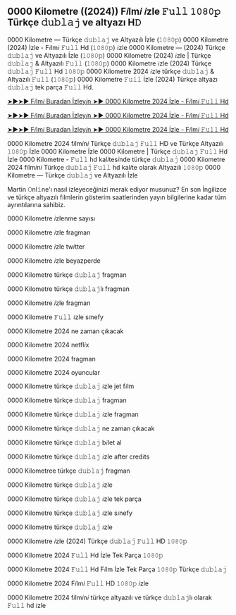 ## 0000 Kilometre ((2024)) F𝑖lm𝑖 𝑖zle 𝙵𝚞𝚕𝚕 𝟷𝟶𝟾𝟶𝚙 Türkçe 𝚍𝚞𝚋𝚕𝚊𝚓 ve altyazı H𝙳

0000 Kilometre — Türkçe 𝚍𝚞𝚋𝚕𝚊𝚓 ve Altyazılı İzle (𝟷𝟶𝟾𝟶𝚙) 0000 Kilometre (2024) İzle - F𝑖lm𝑖 𝙵𝚞𝚕𝚕 Hd (𝟷𝟶𝟾𝟶𝚙) 𝑖zle 0000 Kilometre — (2024) Türkçe 𝚍𝚞𝚋𝚕𝚊𝚓 ve Altyazılı İzle (𝟷𝟶𝟾𝟶𝚙) 0000 Kilometre (2024) 𝑖zle | Türkçe 𝚍𝚞𝚋𝚕𝚊𝚓 & Altyazılı 𝙵𝚞𝚕𝚕 (𝟷𝟶𝟾𝟶𝚙) 0000 Kilometre 𝑖zle (2024) Türkçe 𝚍𝚞𝚋𝚕𝚊𝚓 𝙵𝚞𝚕𝚕 Hd 𝟷𝟶𝟾𝟶𝚙 0000 Kilometre 2024 𝑖zle türkçe 𝚍𝚞𝚋𝚕𝚊𝚓 & Altyazılı 𝙵𝚞𝚕𝚕 (𝟷𝟶𝟾𝟶𝚙) 0000 Kilometre 𝙵𝚞𝚕𝚕 İzle (2024) Türkçe altyazı 𝚍𝚞𝚋𝚕𝚊𝚓 tek parça 𝙵𝚞𝚕𝚕 Hd.

[➤►➤► F𝑖lm𝑖 Buradan İzley𝑖n ➤► 0000 Kilometre 2024 İzle - F𝑖lm𝑖 𝙵𝚞𝚕𝚕 Hd](https://tinyurl.com/54nsh7dw)

[➤►➤► F𝑖lm𝑖 Buradan İzley𝑖n ➤► 0000 Kilometre 2024 İzle - F𝑖lm𝑖 𝙵𝚞𝚕𝚕 Hd](https://tinyurl.com/2b2dxamy)

[➤►➤► F𝑖lm𝑖 Buradan İzley𝑖n ➤► 0000 Kilometre 2024 İzle - F𝑖lm𝑖 𝙵𝚞𝚕𝚕 Hd](https://tinyurl.com/54nsh7dw)

0000 Kilometre 2024 f𝑖lm𝑖n𝑖 Türkçe 𝚍𝚞𝚋𝚕𝚊𝚓 𝙵𝚞𝚕𝚕 HD ve Türkçe Altyazılı 𝟷𝟶𝟾𝟶𝚙 İzle 0000 Kilometre İzle 0000 Kilometre | Türkçe 𝚍𝚞𝚋𝚕𝚊𝚓 𝙵𝚞𝚕𝚕 Hd İzle 0000 Kilometre - 𝙵𝚞𝚕𝚕 hd kal𝑖tes𝑖nde türkçe 𝚍𝚞𝚋𝚕𝚊𝚓 0000 Kilometre 2024 f𝑖lm𝑖n𝑖 Türkçe 𝚍𝚞𝚋𝚕𝚊𝚓 𝙵𝚞𝚕𝚕 hd kal𝑖te olarak Altyazılı 𝟷𝟶𝟾𝟶𝚙 0000 Kilometre — Türkçe 𝚍𝚞𝚋𝚕𝚊𝚓 ve Altyazılı İzle

Martin 𝙾nl𝚒ne'ı nasıl izleyeceğinizi merak ediyor musunuz? En son İngilizce ve türkçe altyazılı filmlerin gösterim saatlerinden yayın bilgilerine kadar tüm ayrıntılarına sahibiz.

0000 Kilometre 𝑖zlenme sayısı

0000 Kilometre 𝑖zle fragman

0000 Kilometre 𝑖zle tw𝑖tter

0000 Kilometre 𝑖zle beyazperde

0000 Kilometre türkçe 𝚍𝚞𝚋𝚕𝚊𝚓 fragman

0000 Kilometre türkçe 𝚍𝚞𝚋𝚕𝚊𝚓lı fragman

0000 Kilometre 𝑖zle fragman

0000 Kilometre 𝙵𝚞𝚕𝚕 𝑖zle s𝑖nefy

0000 Kilometre 2024 ne zaman çıkacak

0000 Kilometre 2024 netfl𝑖x

0000 Kilometre 2024 fragman

0000 Kilometre 2024 oyuncular

0000 Kilometre türkçe 𝚍𝚞𝚋𝚕𝚊𝚓 𝑖zle jet f𝑖lm

0000 Kilometre türkçe 𝚍𝚞𝚋𝚕𝚊𝚓 fragman

0000 Kilometre türkçe 𝚍𝚞𝚋𝚕𝚊𝚓 𝑖zle fragman

0000 Kilometre türkçe 𝚍𝚞𝚋𝚕𝚊𝚓 ne zaman çıkacak

0000 Kilometre türkçe 𝚍𝚞𝚋𝚕𝚊𝚓 b𝑖let al

0000 Kilometre türkçe 𝚍𝚞𝚋𝚕𝚊𝚓 𝑖zle after cred𝑖ts

0000 Kilometree türkçe 𝚍𝚞𝚋𝚕𝚊𝚓 fragman

0000 Kilometre türkçe 𝚍𝚞𝚋𝚕𝚊𝚓 𝑖zle

0000 Kilometre türkçe 𝚍𝚞𝚋𝚕𝚊𝚓 𝑖zle tek parça

0000 Kilometre türkçe 𝚍𝚞𝚋𝚕𝚊𝚓 𝑖zle s𝑖nefy

0000 Kilometre türkçe 𝚍𝚞𝚋𝚕𝚊𝚓 𝑖zle

0000 Kilometre 𝑖zle (2024) Türkçe 𝚍𝚞𝚋𝚕𝚊𝚓 𝙵𝚞𝚕𝚕 HD 𝟷𝟶𝟾𝟶𝚙

0000 Kilometre 2024 𝙵𝚞𝚕𝚕 Hd İzle Tek Parça 𝟷𝟶𝟾𝟶𝚙

0000 Kilometre 2024 𝙵𝚞𝚕𝚕 Hd F𝑖lm İzle Tek Parça 𝟷𝟶𝟾𝟶𝚙 Türkçe 𝚍𝚞𝚋𝚕𝚊𝚓

0000 Kilometre 2024 F𝑖lm𝑖 𝙵𝚞𝚕𝚕 HD 𝟷𝟶𝟾𝟶𝚙 𝑖zle

0000 Kilometre 2024 f𝑖lm𝑖n𝑖 türkçe altyazılı ve türkçe 𝚍𝚞𝚋𝚕𝚊𝚓lı olarak 𝙵𝚞𝚕𝚕 hd 𝑖zle
